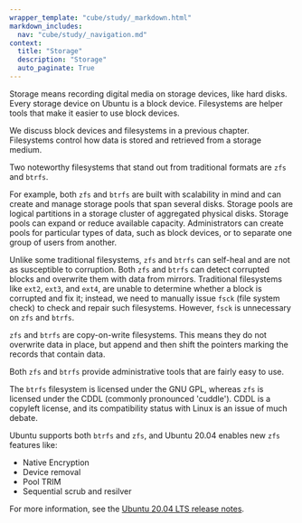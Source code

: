 ```yaml
---
wrapper_template: "cube/study/_markdown.html"
markdown_includes:
  nav: "cube/study/_navigation.md"
context:
  title: "Storage"
  description: "Storage"
  auto_paginate: True
---
```


Storage means recording digital media on storage devices, like hard
disks. Every storage device on Ubuntu is a block device. Filesystems are helper
tools that make it easier to use block devices.

We discuss block devices and filesystems in a previous chapter.
Filesystems control how data is stored and retrieved from a storage
medium.

Two noteworthy filesystems that stand out from traditional formats are `zfs` and `btrfs`.

For example, both `zfs` and `btrfs` are built with scalability in mind
and can create and manage storage pools that span several disks.
Storage pools are logical partitions in a storage cluster of aggregated
physical disks. Storage pools can expand or reduce available capacity.
Administrators can create pools for particular types of data, such as
block devices, or to separate one group of users from another.

Unlike some traditional filesystems, `zfs` and `btrfs` can self-heal and are
not as susceptible to corruption. Both `zfs` and `btrfs` can detect
corrupted blocks and overwrite them with data from mirrors.
Traditional filesystems like `ext2`, `ext3`, and `ext4`, are unable to
determine whether a block is corrupted and fix it; instead, we need to
manually issue `fsck` (file system check) to check and repair such filesystems.
However, `fsck` is unnecessary on `zfs` and `btrfs`.

`zfs` and `btrfs` are copy-on-write filesystems. This means they do
not overwrite data in place, but append and then shift the pointers marking
the records that contain data.

Both `zfs` and `btrfs` provide administrative tools that are fairly
easy to use.

The `btrfs` filesystem is licensed under the GNU GPL, whereas
`zfs` is licensed under the CDDL (commonly pronounced 'cuddle').
CDDL is a copyleft license, and its compatibility status with Linux
is an issue of much debate.

Ubuntu supports both `btrfs` and `zfs`, and Ubuntu 20.04 enables
new `zfs` features like:

* Native Encryption
* Device removal
* Pool TRIM
* Sequential scrub and resilver

For more information, see the 
[Ubuntu 20.04 LTS release notes](https://wiki.ubuntu.com/FocalFossa/ReleaseNotes#Storage.2FFile_Systems).
